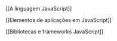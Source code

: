 [[A linguagem JavaScript]]

[[Elementos de aplicações em JavaScript]]

[[Bibliotecas e frameworks JavaScript]]